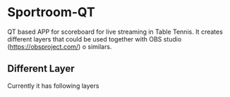 # Sportroom-QT

QT based APP for scoreboard for live streaming in Table Tennis. 
It creates different layers that could be used together with OBS studio (https://obsproject.com/) o similars. 

## Different Layer

Currently it has following layers

### 
